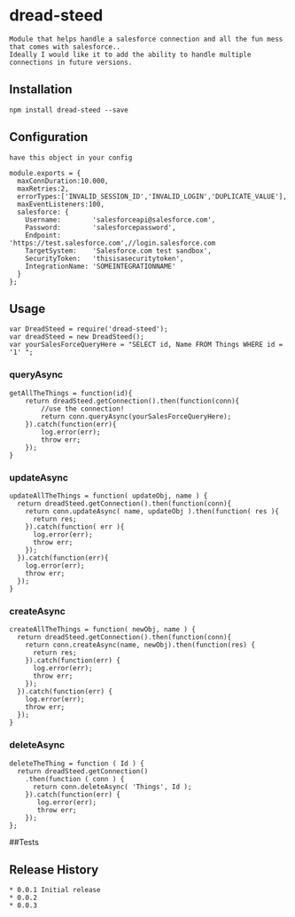 # dread-steed
    Module that helps handle a salesforce connection and all the fun mess that comes with salesforce..
    Ideally I would like it to add the ability to handle multiple connections in future versions.

## Installation

    npm install dread-steed --save

## Configuration
    have this object in your config

    module.exports = {
      maxConnDuration:10.000,
      maxRetries:2,
      errorTypes:['INVALID_SESSION_ID','INVALID_LOGIN','DUPLICATE_VALUE'],
      maxEventListeners:100,
      salesforce: {
        Username:        'salesforceapi@salesforce.com',
        Password:        'salesforcepassword',
        Endpoint:        'https://test.salesforce.com',//login.salesforce.com
        TargetSystem:    'Salesforce.com test sandbox',
        SecurityToken:   'thisisasecuritytoken',
        IntegrationName: 'SOMEINTEGRATIONNAME'
      }
    };


## Usage

    var DreadSteed = require('dread-steed');
    var dreadSteed = new DreadSteed();
    var yourSalesForceQueryHere = "SELECT id, Name FROM Things WHERE id = '1' ";
### queryAsync

    getAllTheThings = function(id){
        return dreadSteed.getConnection().then(function(conn){
            //use the connection!
            return conn.queryAsync(yourSalesForceQueryHere);
        }).catch(function(err){
            log.error(err);
            throw err;
        });
    }

### updateAsync

    updateAllTheThings = function( updateObj, name ) {
      return dreadSteed.getConnection().then(function(conn){
        return conn.updateAsync( name, updateObj ).then(function( res ){
          return res;
        }).catch(function( err ){
          log.error(err);
          throw err;
        });
      }).catch(function(err){
        log.error(err);
        throw err;
      });
    }

### createAsync

    createAllTheThings = function( newObj, name ) {
      return dreadSteed.getConnection().then(function(conn){
        return conn.createAsync(name, newObj).then(function(res) {
          return res;
        }).catch(function(err) {
          log.error(err);
          throw err;
        });
      }).catch(function(err) {
        log.error(err);
        throw err;
      });
    }

### deleteAsync

    deleteTheThing = function ( Id ) {
      return dreadSteed.getConnection()
        .then(function ( conn ) {
          return conn.deleteAsync( 'Things', Id );
        }).catch(function(err) {
           log.error(err);
           throw err;
        });
    };

##Tests

## Release History

    * 0.0.1 Initial release
    * 0.0.2
    * 0.0.3